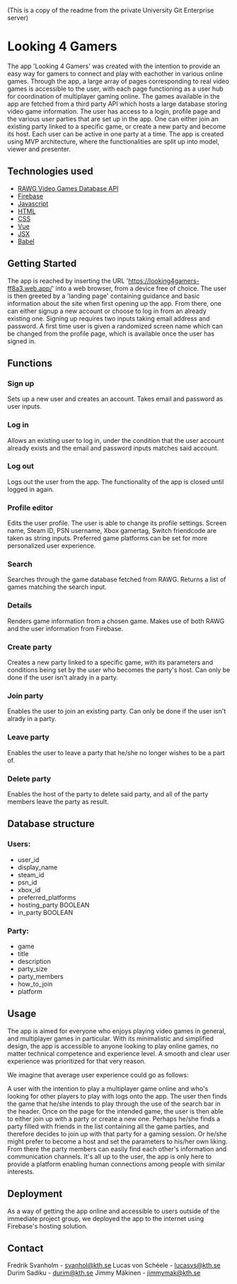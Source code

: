(This is a copy of the readme from the private University Git Enterprise server)

# Looking 4 Gamers

The app 'Looking 4 Gamers' was created with the intention to provide an easy way for gamers to connect and play with eachother in various online games. Through the app, a large array of pages corresponding to real video games is accessible to the user, with each page functioning as a user hub for coordination of multiplayer gaming online. The games available in the app are fetched from a third party API which hosts a large database storing video game information. The user has access to a login, profile page and the various user parties that are set up in the app. One can either join an existing party linked to a specific game, or create a new party and become its host. Each user can be active in one party at a time. The app is created using MVP architecture, where the functionalities are split up into model, viewer and presenter. 

## Technologies used

* [RAWG Video Games Database API](https://rawg.io/apidocs)
* [Firebase](https://firebase.google.com/)
* [Javascript](https://www.javascript.com/)
* [HTML](https://html.spec.whatwg.org/)
* [CSS](https://www.w3.org/TR/CSS/#css)
* [Vue](https://vuejs.org/)
* [JSX](https://reactjs.org/docs/introducing-jsx.html)
* [Babel](https://babeljs.io/)

## Getting Started

The app is reached by inserting the URL 'https://looking4gamers-ff8a3.web.app/' into a web browser, from a device free of choice. The user is then greeted by a 'landing page' containing guidance and basic information about the site when first opening up the app. From there, one can either signup a new account or choose to log in from an already existing one. Signing up requires two inputs taking email address and password. A first time user is given a randomized screen name which can be changed from the profile page, which is available once the user has signed in.

## Functions

### Sign up

Sets up a new user and creates an account. Takes email and password as user inputs.

### Log in

Allows an existing user to log in, under the condition that the user account already exists and the email and password inputs matches said account.

### Log out 

Logs out the user from the app. The functionality of the app is closed until logged in again.

### Profile editor

Edits the user profile. The user is able to change its profile settings. Screen name, Steam ID, PSN username, Xbox gamertag, Switch friendcode are taken as string inputs. Preferred game platforms can be set for more personalized user experience.

### Search

Searches through the game database fetched from RAWG. Returns a list of games matching the search input. 

### Details

Renders game information from a chosen game. Makes use of both RAWG and the user information from Firebase.

### Create party

Creates a new party linked to a specific game, with its parameters and conditions being set by the user who becomes the party's host. Can only be done if the user isn't alrady in a party.

### Join party

Enables the user to join an existing party. Can only be done if the user isn't alrady in a party.

### Leave party

Enables the user to leave a party that he/she no longer wishes to be a part of.

### Delete party

Enables the host of the party to delete said party, and all of the party members leave the party as result. 

## Database structure

### Users:
* user_id
* display_name
* steam_id
* psn_id
* xbox_id
* preferred_platforms
* hosting_party BOOLEAN
* in_party BOOLEAN

### Party:
* game
* title
* description
* party_size
* party_members
* how_to_join
* platform

## Usage

The app is aimed for everyone who enjoys playing video games in general, and multiplayer games in particular. With its minimalistic and simplified design, the app is accessible to anyone looking to play online games, no matter technical competence and experience level. A smooth and clear user experience was prioritized for that very reason.

We imagine that average user experience could go as follows: 

A user with the intention to play a multiplayer game online and who's looking for other players to play with logs onto the app. The user then finds the game that he/she intends to play through the use of the search bar in the header. Once on the page for the intended game, the user is then able to either join up with a party or create a new one. Perhaps he/she finds a party filled with friends in the list containing all the game parties, and therefore decides to join up with that party for a gaming session. Or he/she might prefer to become a host and set the parameters to his/her own liking. From there the party members can easily find each other's information and communication channels. It's all up to the user, the app is only here to provide a platform enabling human connections among people with similar interests.

## Deployment

As a way of getting the app online and accessible to users outside of the immediate project group, we deployed the app to the internet using Firebase's hosting solution. 

## Contact

Fredrik Svanholm - svanhol@kth.se
Lucas von Schéele - lucasvs@kth.se
Durim Sadiku - durim@kth.se
Jimmy Mäkinen - jimmymak@kth.se
